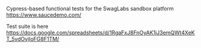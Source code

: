 Cypress-based functional tests for the SwagLabs sandbox platform https://www.saucedemo.com/

Test suite is here https://docs.google.com/spreadsheets/d/1RgaFxJ8FnOyAK1jJ3emQWt4XeKT_5vdOvjIoFG8F1TM/
